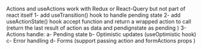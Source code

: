 Actions and useActions 
    work with Redux or React-Query but not part of react itself 
1- add useTransition() hook 
    to handle pending state 
2- add useActionState() hook 
    accept function and return a wrapped action to call (return the last result of action as data and pendignstate as pending )
3- Actions handle:
    a- Pending state
    b- Optimistic updates (useOptimistic hook)
    c- Error handling
    d- Forms (support passing action and formActions props )